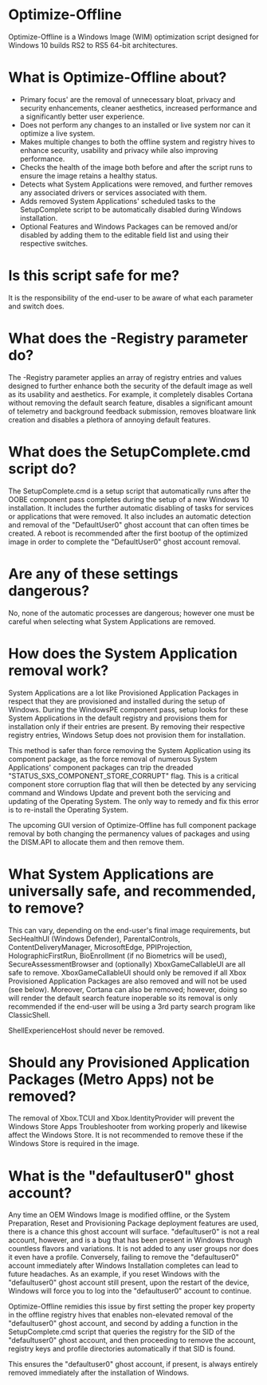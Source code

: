# Optimize-Offline
Optimize-Offline is a Windows Image (WIM) optimization script designed for Windows 10 builds RS2 to RS5 64-bit architectures.

# What is Optimize-Offline about?
- Primary focus' are the removal of unnecessary bloat, privacy and security enhancements, cleaner aesthetics, increased performance and a significantly better user experience.
- Does not perform any changes to an installed or live system nor can it optimize a live system.
- Makes multiple changes to both the offline system and registry hives to enhance security, usability and privacy while also improving performance.
- Checks the health of the image both before and after the script runs to ensure the image retains a healthy status.
- Detects what System Applications were removed, and further removes any associated drivers or services associated with them.
- Adds removed System Applications' scheduled tasks to the SetupComplete script to be automatically disabled during Windows installation.
- Optional Features and Windows Packages can be removed and/or disabled by adding them to the editable field list and using their respective switches.

# Is this script safe for me?
It is the responsibility of the end-user to be aware of what each parameter and switch does.

# What does the -Registry parameter do?
The -Registry parameter applies an array of registry entries and values designed to further enhance both the security of the default image as well as its usability and aesthetics. For example, it completely disables Cortana without removing the default search feature, disables a significant amount of telemetry and background feedback submission, removes bloatware link creation and disables a plethora of annoying default features.

# What does the SetupComplete.cmd script do?
The SetupComplete.cmd is a setup script that automatically runs after the OOBE component pass completes during the setup of a new Windows 10 installation. It includes the further automatic disabling of tasks for services or applications that were removed. It also includes an automatic detection and removal of the "DefaultUser0" ghost account that can often times be created. A reboot is recommended after the first bootup of the optimized image in order to complete the "DefaultUser0" ghost account removal.

# Are any of these settings dangerous?
No, none of the automatic processes are dangerous; however one must be careful when selecting what System Applications are removed.

# How does the System Application removal work?
System Applications are a lot like Provisioned Application Packages in respect that they are provisioned and installed during the setup of Windows. During the WindowsPE component pass, setup looks for these System Applications in the default registry and provisions them for installation only if their entries are present. By removing their respective registry entries, Windows Setup does not provision them for installation.

This method is safer than force removing the System Application using its component package, as the force removal of numerous System Applications' component packages can trip the dreaded "STATUS_SXS_COMPONENT_STORE_CORRUPT"  flag. This is a critical component store corruption flag that will then be detected by any servicing command and Windows Update and prevent both the servicing and updating of the Operating System. The only way to remedy and fix this error is to re-install the Operating System.

The upcoming GUI version of Optimize-Offline has full component package removal by both changing the permanency values of packages and using the DISM.API to allocate them and then remove them.

# What System Applications are universally safe, and recommended, to remove?
This can vary, depending on the end-user's final image requirements, but SecHealthUI (Windows Defender), ParentalControls, ContentDeliveryManager, MicrosoftEdge, PPIProjection, HolographicFirstRun, BioEnrollment (if no Biometrics will be used), SecureAssessmentBrowser and (optionally) XboxGameCallableUI are all safe to remove. XboxGameCallableUI should only be removed if all Xbox Provisioned Application Packages are also removed and will not be used (see below). Moreover, Cortana can also be removed; however, doing so will render the default search feature inoperable so its removal is only recommended if the end-user will be using a 3rd party search program like ClassicShell.

ShellExperienceHost should never be removed.

# Should any Provisioned Application Packages (Metro Apps) not be removed?
The removal of Xbox.TCUI and Xbox.IdentityProvider will prevent the Windows Store Apps Troubleshooter from working properly and likewise affect the Windows Store. It is not recommended to remove these if the Windows Store is required in the image.

# What is the "defaultuser0" ghost account?
Any time an OEM Windows Image is modified offline, or the System Preparation, Reset and Provisioning Package deployment features are used, there is a chance this ghost account will surface.
"defaultuser0" is not a real account, however, and is a bug that has been present in Windows through countless flavors and variations. It is not added to any user groups nor does it even have a profile.
Conversely, failing to remove the "defaultuser0" account immediately after Windows Installation completes can lead to future headaches.  As an example, if you reset Windows with the "defaultuser0" ghost account still present, upon the restart of the device, Windows will force you to log into the "defaultuser0" account to continue.

Optimize-Offline remidies this issue by first setting the proper key property in the offline registry hives that enables non-elevated removal of the "defaultuser0" ghost account, and second by adding a function in the SetupComplete.cmd script that queries the registry for the SID of the "defaultuser0" ghost account, and then proceeding to remove the account, registry keys and profile directories automatically if that SID is found.

This ensures the "defaultuser0" ghost account, if present, is always entirely removed immediately after the installation of Windows.